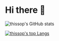 # Hi there 👋

![thissop's GitHub stats](https://github-readme-stats.vercel.app/api?username=thissop&theme=monokai&show_icons=true)


[![thissop's top Langs](https://github-readme-stats.vercel.app/api/top-langs/?username=thissop&layout=compact&theme=monokai)](https://github.com/anuraghazra/github-readme-stats)
